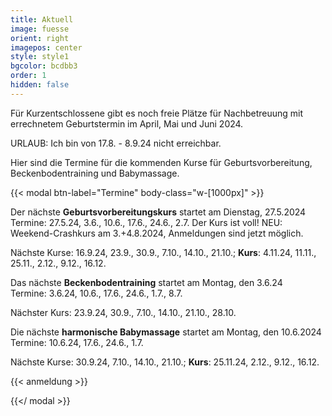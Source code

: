```yaml
---
title: Aktuell
image: fuesse
orient: right
imagepos: center
style: style1
bgcolor: bcdbb3
order: 1
hidden: false
---
```

Für Kurzentschlossene gibt es noch freie Plätze für Nachbetreuung mit errechnetem Geburtstermin im April, Mai und Juni 2024.

URLAUB: Ich bin von 17.8. - 8.9.24 nicht erreichbar.

Hier sind die Termine für die kommenden Kurse für Geburtsvorbereitung, Beckenbodentraining und Babymassage.

{{< modal btn-label="Termine" body-class="w-\[1000px]" >}}

Der nächste **Geburtsvorbereitungskurs** startet am Dienstag, 27.5.2024\
Termine: 27.5.24, 3.6., 10.6., 17.6., 24.6., 2.7. Der Kurs ist voll! NEU: Weekend-Crashkurs am 3.+4.8.2024, Anmeldungen sind jetzt möglich.

Nächste Kurse: 16.9.24, 23.9., 30.9., 7.10., 14.10., 21.10.; **Kurs**: 4.11.24, 11.11., 25.11., 2.12., 9.12., 16.12.

Das nächste **Beckenbodentraining** startet am Montag, den 3.6.24\
Termine: 3.6.24, 10.6., 17.6., 24.6., 1.7., 8.7.

Nächster Kurs: 23.9.24, 30.9., 7.10., 14.10., 21.10., 28.10.

Die nächste **harmonische Babymassage** startet am Montag, den 10.6.2024\
Termine: 10.6.24, 17.6., 24.6., 1.7. 

Nächste Kurse: 30.9.24, 7.10., 14.10., 21.10.; **Kurs**: 25.11.24, 2.12., 9.12., 16.12.

{{< anmeldung >}}

{{</ modal >}}
